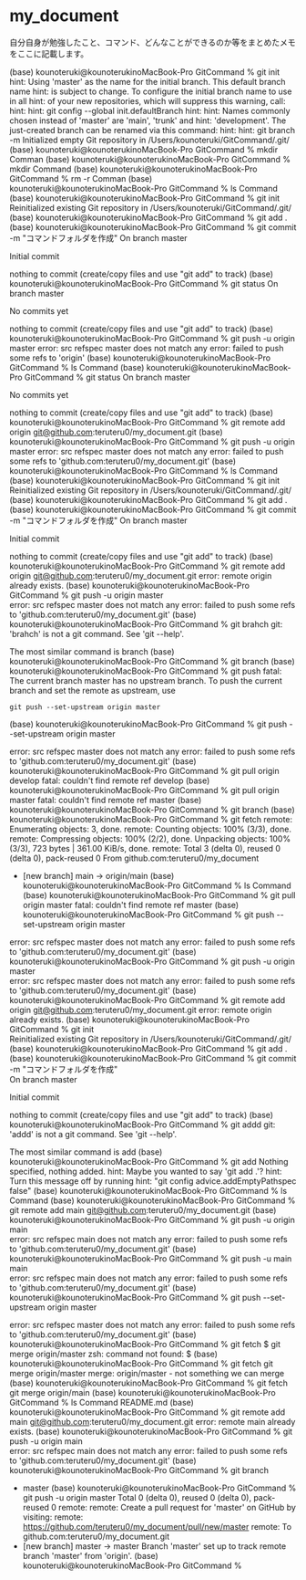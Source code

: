 # my_document
自分自身が勉強したこと、コマンド、どんなことができるのか等をまとめたメモをここに記載します。







(base) kounoteruki@kounoterukinoMacBook-Pro GitCommand % git init
hint: Using 'master' as the name for the initial branch. This default branch name
hint: is subject to change. To configure the initial branch name to use in all
hint: of your new repositories, which will suppress this warning, call:
hint: 
hint: 	git config --global init.defaultBranch <name>
hint: 
hint: Names commonly chosen instead of 'master' are 'main', 'trunk' and
hint: 'development'. The just-created branch can be renamed via this command:
hint: 
hint: 	git branch -m <name>
Initialized empty Git repository in /Users/kounoteruki/GitCommand/.git/
(base) kounoteruki@kounoterukinoMacBook-Pro GitCommand % mkdir Comman
(base) kounoteruki@kounoterukinoMacBook-Pro GitCommand % mkdir Command
(base) kounoteruki@kounoterukinoMacBook-Pro GitCommand % rm -r Comman
(base) kounoteruki@kounoterukinoMacBook-Pro GitCommand % ls
Command
(base) kounoteruki@kounoterukinoMacBook-Pro GitCommand % git init
Reinitialized existing Git repository in /Users/kounoteruki/GitCommand/.git/
(base) kounoteruki@kounoterukinoMacBook-Pro GitCommand % git add .
(base) kounoteruki@kounoterukinoMacBook-Pro GitCommand % git commit -m "コマンドフォルダを作成"
On branch master

Initial commit

nothing to commit (create/copy files and use "git add" to track)
(base) kounoteruki@kounoterukinoMacBook-Pro GitCommand % git status
On branch master

No commits yet

nothing to commit (create/copy files and use "git add" to track)
(base) kounoteruki@kounoterukinoMacBook-Pro GitCommand % git push -u origin master
error: src refspec master does not match any
error: failed to push some refs to 'origin'
(base) kounoteruki@kounoterukinoMacBook-Pro GitCommand % ls
Command
(base) kounoteruki@kounoterukinoMacBook-Pro GitCommand % git status
On branch master

No commits yet

nothing to commit (create/copy files and use "git add" to track)
(base) kounoteruki@kounoterukinoMacBook-Pro GitCommand % git remote add origin git@github.com:teruteru0/my_document.git
(base) kounoteruki@kounoterukinoMacBook-Pro GitCommand % git push -u origin master
error: src refspec master does not match any
error: failed to push some refs to 'github.com:teruteru0/my_document.git'
(base) kounoteruki@kounoterukinoMacBook-Pro GitCommand % ls
Command
(base) kounoteruki@kounoterukinoMacBook-Pro GitCommand % git init
Reinitialized existing Git repository in /Users/kounoteruki/GitCommand/.git/
(base) kounoteruki@kounoterukinoMacBook-Pro GitCommand % git add .
(base) kounoteruki@kounoterukinoMacBook-Pro GitCommand % git commit -m "コマンドフォルダを作成"
On branch master

Initial commit

nothing to commit (create/copy files and use "git add" to track)
(base) kounoteruki@kounoterukinoMacBook-Pro GitCommand % git remote add origin git@github.com:teruteru0/my_document.git
error: remote origin already exists.
(base) kounoteruki@kounoterukinoMacBook-Pro GitCommand % git push -u origin master                                     
error: src refspec master does not match any
error: failed to push some refs to 'github.com:teruteru0/my_document.git'
(base) kounoteruki@kounoterukinoMacBook-Pro GitCommand % git brahch
git: 'brahch' is not a git command. See 'git --help'.

The most similar command is
	branch
(base) kounoteruki@kounoterukinoMacBook-Pro GitCommand % git branch
(base) kounoteruki@kounoterukinoMacBook-Pro GitCommand % git push
fatal: The current branch master has no upstream branch.
To push the current branch and set the remote as upstream, use

    git push --set-upstream origin master

(base) kounoteruki@kounoterukinoMacBook-Pro GitCommand %     git push --set-upstream origin master

error: src refspec master does not match any
error: failed to push some refs to 'github.com:teruteru0/my_document.git'
(base) kounoteruki@kounoterukinoMacBook-Pro GitCommand % git pull origin develop
fatal: couldn't find remote ref develop
(base) kounoteruki@kounoterukinoMacBook-Pro GitCommand % git pull origin master
fatal: couldn't find remote ref master
(base) kounoteruki@kounoterukinoMacBook-Pro GitCommand % git branch
(base) kounoteruki@kounoterukinoMacBook-Pro GitCommand % git fetch
remote: Enumerating objects: 3, done.
remote: Counting objects: 100% (3/3), done.
remote: Compressing objects: 100% (2/2), done.
Unpacking objects: 100% (3/3), 723 bytes | 361.00 KiB/s, done.
remote: Total 3 (delta 0), reused 0 (delta 0), pack-reused 0
From github.com:teruteru0/my_document
 * [new branch]      main       -> origin/main
(base) kounoteruki@kounoterukinoMacBook-Pro GitCommand % ls
Command
(base) kounoteruki@kounoterukinoMacBook-Pro GitCommand % git pull origin master
fatal: couldn't find remote ref master
(base) kounoteruki@kounoterukinoMacBook-Pro GitCommand %     git push --set-upstream origin master

error: src refspec master does not match any
error: failed to push some refs to 'github.com:teruteru0/my_document.git'
(base) kounoteruki@kounoterukinoMacBook-Pro GitCommand % git push -u origin master                
error: src refspec master does not match any
error: failed to push some refs to 'github.com:teruteru0/my_document.git'
(base) kounoteruki@kounoterukinoMacBook-Pro GitCommand % git remote add origin git@github.com:teruteru0/my_document.git
error: remote origin already exists.
(base) kounoteruki@kounoterukinoMacBook-Pro GitCommand % git init                                                      
Reinitialized existing Git repository in /Users/kounoteruki/GitCommand/.git/
(base) kounoteruki@kounoterukinoMacBook-Pro GitCommand % git add .                                                     
(base) kounoteruki@kounoterukinoMacBook-Pro GitCommand % git commit -m "コマンドフォルダを作成"                        
On branch master

Initial commit

nothing to commit (create/copy files and use "git add" to track)
(base) kounoteruki@kounoterukinoMacBook-Pro GitCommand % git addd
git: 'addd' is not a git command. See 'git --help'.

The most similar command is
	add
(base) kounoteruki@kounoterukinoMacBook-Pro GitCommand % git add
Nothing specified, nothing added.
hint: Maybe you wanted to say 'git add .'?
hint: Turn this message off by running
hint: "git config advice.addEmptyPathspec false"
(base) kounoteruki@kounoterukinoMacBook-Pro GitCommand % ls
Command
(base) kounoteruki@kounoterukinoMacBook-Pro GitCommand % git remote add main git@github.com:teruteru0/my_document.git
(base) kounoteruki@kounoterukinoMacBook-Pro GitCommand % git push -u origin main                       
error: src refspec main does not match any
error: failed to push some refs to 'github.com:teruteru0/my_document.git'
(base) kounoteruki@kounoterukinoMacBook-Pro GitCommand % git push -u main main  
error: src refspec main does not match any
error: failed to push some refs to 'github.com:teruteru0/my_document.git'
(base) kounoteruki@kounoterukinoMacBook-Pro GitCommand %     git push --set-upstream origin master

error: src refspec master does not match any
error: failed to push some refs to 'github.com:teruteru0/my_document.git'
(base) kounoteruki@kounoterukinoMacBook-Pro GitCommand %  git fetch
$ git merge origin/master
zsh: command not found: $
(base) kounoteruki@kounoterukinoMacBook-Pro GitCommand %  git fetch
git merge origin/master 
merge: origin/master - not something we can merge
(base) kounoteruki@kounoterukinoMacBook-Pro GitCommand %  git fetch
git merge origin/main 
(base) kounoteruki@kounoterukinoMacBook-Pro GitCommand % ls
Command		README.md
(base) kounoteruki@kounoterukinoMacBook-Pro GitCommand % git remote add main git@github.com:teruteru0/my_document.git
error: remote main already exists.
(base) kounoteruki@kounoterukinoMacBook-Pro GitCommand % git push -u origin main                                 
error: src refspec main does not match any
error: failed to push some refs to 'github.com:teruteru0/my_document.git'
(base) kounoteruki@kounoterukinoMacBook-Pro GitCommand % git branch             
* master
(base) kounoteruki@kounoterukinoMacBook-Pro GitCommand % git push -u origin master
Total 0 (delta 0), reused 0 (delta 0), pack-reused 0
remote: 
remote: Create a pull request for 'master' on GitHub by visiting:
remote:      https://github.com/teruteru0/my_document/pull/new/master
remote: 
To github.com:teruteru0/my_document.git
 * [new branch]      master -> master
Branch 'master' set up to track remote branch 'master' from 'origin'.
(base) kounoteruki@kounoterukinoMacBook-Pro GitCommand % 

